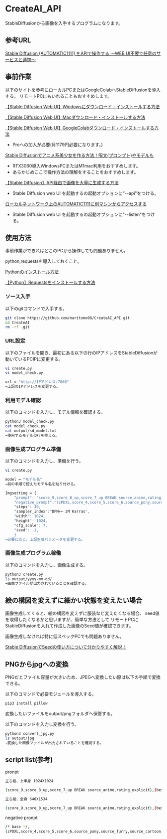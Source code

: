 # CreateAI_API

StableDiffusionから画像を入手するプログラムになります。

## 参考URL

[Stable Diffusion (AUTOMATIC1111) をAPIで操作する ～WEB UI不要で任意のサービスと連携～](https://note.com/rcat999/n/n1beb8d75d334#549b1d65-7771-4478-9578-af0377abb956)

## 事前作業

以下のサイトを参考にローカルPCまたはGoogleColabへStableDiffusionを導入する。
リモートPCにもいれることもおすすめします。

[【Stable Diffusion Web UI】Windowsにダウンロード・インストールする方法](https://soroban.highreso.jp/article/article-036)

[【Stable Diffusion Web UI】Macダウンロード・インストールする方法](https://soroban.highreso.jp/article/article-037)

[【Stable Diffusion Web UI】GoogleColabダウンロード・インストールする方法](https://soroban.highreso.jp/article/article-037)

* Proへの加入が必要(月1179円必要になります。)

[Stable Diffusionでアニメ系美少女を作る方法！呪文(プロンプト)やモデルも](https://romptn.com/article/6236)

* RTX3060導入WindowsPCまたはM1mac利用をおすすめします。
* あらかじめここで操作方法の理解をすることをおすすめします。

[【Stable Diffusion】API経由で画像を大量に生成する方法](https://product.plex.co.jp/entry/stable-diffusion-via-api)

* Stable Diffusion web UI を起動するの起動オプションに"--api"をつける。

[ローカルネットワーク上のAUTOMATIC1111に別マシンからアクセスする](https://qiita.com/kume_negitoro/items/2e4f667cf6e0aee9fab4)

* Stable Diffusion web UI を起動するの起動オプションに"--listen"をつける。

## 使用方法

事前作業ができればどこのPCから操作しても問題ありません。

python,requestsを導入しておくこと。

[Pythonのインストール方法](https://www.klv.co.jp/corner/python-opencv-python-install.html)

[【Python】Requestsをインストールする方法](https://pg-chain.com/python-requests-install)

### ソース入手

以下のgitコマンドで入手する。

```bash
git clone https://github.com/naritomo08/CreateAI_API.git
cd CreateAI
rm -rf .git
```

### URL設定

以下のファイルを開き、最初にある以下の行のIPアドレスをStableDiffusionが動いているPCIPに変更する。

```bash
vi create.py
vi model_check.py

url = "http://IPアドレス:7860"
→上記のIPアドレスを変更する。
```

### 利用モデル確認

以下のコマンドを入力し、モデル情報を確認する。

```bash
python3 model_check.py
cat model_check.py
cat output/sd_model.txt
→使用するモデルの行を控える。
```

### 画像生成プログラム準備

以下のコマンドを入力し、準備を行う。

```bash
vi create.py

model = "モデル名"
→前の手順で控えたモデル名を貼り付ける。

Imgsetting = {
	"prompt": "score_9,score_8_up,score_7_up BREAK source_anime,rating_explicit,(best quality, masterpiece, uncensored, high quality, ultra detailed, extremely detailed CG, beautiful face, beautiful eyes, beautiful hair, kawaii:1.2),1girl,solo,long hair,green hair,blue eyes,tanned skin,beach,at midnight,arms up behind,kind_smile,portrait,medium breasts,casual",
	"negative_prompt":"(zPDXL,score_4,score_5,score_6,source_pony,source_furry,source_cartoon,lowres,bad anatomy,bad hands,censored,text,error,missing fingers,extra digit,fewer digits,cropped,worst quality,low quality,normal quality,jpeg artifacts,signature,watermark,username,blurry,artist name,messy color,deformed fingers,bad,distracted,hyper realistic),(nsfw,nude,nippless,public hair,revealing clothes,bed,on bed,bed room,private parts,take off clothes),
	"steps": 30,
	"sampler_index":"DPM++ 2M Karras",
	"width": 1024,
	"height": 1024,
	"cfg_scale": 7,
	"seed": -1,
	}
→必要に応じ、上記生成パラメータを変更する。
```

### 画像生成プログラム稼働

以下のコマンドを入力し、画像生成する。

```bash
python3 create.py
ls output/yyyy-mm-dd/
→画像ファイルが出力されていることを確認する。
```

## 絵の構図を変えずに細かい状態を変えたい場合

画像生成してくると、絵の構図を変えずに服装など変えたくなる場合、
seed値を取得したくなるかと思いますが、簡単な方法として
リモートPCにStableDiffusionを入れて作成した画像のSeed値が確認できます。

画像生成しなければ特に低スペックPCでも問題ありません。

[Stable DiffusionでSeedの使い方について分かりやすく解説！](https://ai-illust-kouryaku.com/?p=4000#index_id1)

## PNGからjpgへの変換

PNGだとファイル容量が大きいため、JPEGへ変換したい際は以下の手順で変換できる。

以下のコマンドで必要モジュールを導入する。

```bash
pip3 install pillow
```

変換したいファイルをoutput/pngフォルダへ保管する。

以下のコマンドを入力し変換を行う。

```bash
python3 convert_jpg.py
ls output/jpg
→変換した画像ファイルが出力されていることを確認する。
```

## script list(参考)

pronpt

```bash
立ち絵、上半身 1024X1024

(score_9,score_8_up,score_7_up BREAK source_anime,rating_explicit),(best quality, masterpiece, uncensored, high quality, ultra detailed, extremely detailed CG, beautiful face, beautiful eyes, beautiful hair, kawaii),1girl,long hair,green hair,blue eyes,tanned skin,beach,arms up behind,kind_smile,portrait,medium breasts,black o-ring_bikini

立ち絵、全身 640X1534

(score_9,score_8_up,score_7_up BREAK source_anime,rating_explicit),(best quality, masterpiece, uncensored, high quality, ultra detailed,extremely detailed CG,beautiful face, beautiful eyes, beautiful hair, kawaii),1girl,blue hair,long hair,straight hair,red eyes,longeyelashes,drooping eyes,medium breasts,frontview,full_shot,kind_smile,arms_behind_back,school_uniform
```

negative pronpt

```bash
/* base */,
(zPDXL,score_4,score_5,score_6,source_pony,source_furry,source_cartoon,lowres,bad anatomy,bad hands,censored,text,error,missing fingers,extra digit,fewer digits,cropped,worst quality,low quality,normal quality,jpeg artifacts,signature,watermark,username,blurry,artist name,messy color,deformed fingers,bad,distracted,hyper realistic),(nsfw,nude,nippless,public hair,revealing clothes,bed,on bed,bed room,private parts,take off clothes),
```
